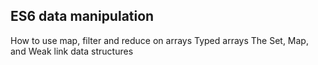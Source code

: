 ## ES6 data manipulation
How to use map, filter and reduce on arrays
Typed arrays
The Set, Map, and Weak link data structures